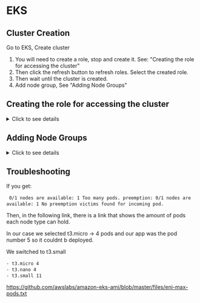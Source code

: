 # EKS

## Cluster Creation
Go to EKS, Create cluster

1. You will need to create a role, stop and create it. See: "Creating the role for accessing the cluster"
2. Then click the refresh button to refresh roles. Select the created role.
3. Then wait until the cluster is created.
4. Add node group, See "Adding Node Groups"



## Creating the role for accessing the cluster
<details>
<summary>Click to see details</summary>

- Go to IAM
- create role
- AWS Service
- Scroll down to the use case
- Click on EKS
- Select EKS - Cluster and go to next page
- Select the Policy "AmazonEKSClusterPolicy" and next
- Select a name for your new Role

![EKSRole.png](img%2FEKSRole.png)
</details>

## Adding Node Groups
<details>
<summary>Click to see details</summary>

- Go to compute tab
- Click add node group
- You need to create a new Role
  - Go to IAM > Roles > Create Role
  - Select AWS Service
  - Select EC2, and next
  - Look for the following policies:
    - AmazonEKS_CNI_Policy
    - AmazonEKSWorkerNodePolicy
    - AmazonEC2ContainerRegistryReadOnly
  - Give the role a name and create it
- Select the created role by refreshing.
- We skip launch template, k8s labels, k8s taints and tags
- Click next
- See Node Group compute configurations

![eks_conf_node_groups_1.png](img%2Feks_conf_node_groups_1.png)
![eks_conf_node_groups_2.png](img%2Feks_conf_node_groups_2.png)
![eks_conf_node_groups_3.png](img%2Feks_conf_node_groups_3.png)
![eks_conf_node_groups_4.png](img%2Feks_conf_node_groups_4.png)
![eks_conf_node_groups_5.png](img%2Feks_conf_node_groups_5.png)
![eks_conf_node_groups_6.png](img%2Feks_conf_node_groups_6.png)
![eks_conf_node_groups_7.png](img%2Feks_conf_node_groups_7.png)
![eks_conf_node_groups_8.png](img%2Feks_conf_node_groups_8.png)
![eks_conf_node_groups_9.png](img%2Feks_conf_node_groups_9.png)
</details>

## Troubleshooting

If you get:
```
 0/1 nodes are available: 1 Too many pods. preemption: 0/1 nodes are available: 1 No preemption victims found for incoming pod.
```
Then, in the following link, there is a link that shows the amount of pods each node type can hold.

In our case we selected t3.micro -> 4 pods and our app was the pod number 5 so it couldnt b deployed.

We switched to t3.small
```
- t3.micro 4
- t3.nano 4
- t3.small 11
```
https://github.com/awslabs/amazon-eks-ami/blob/master/files/eni-max-pods.txt
